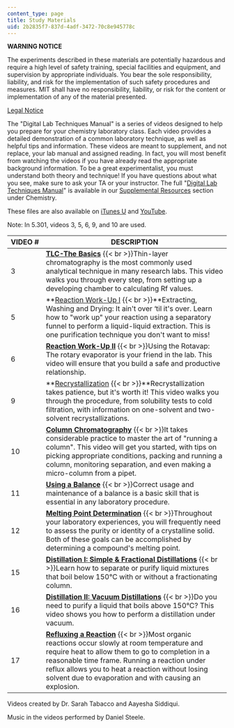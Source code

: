 ```yaml
---
content_type: page
title: Study Materials
uid: 2b2835f7-837d-4adf-3472-70c8e945778c
---
```


**WARNING NOTICE**

The experiments described in these materials are potentially hazardous and require a high level of safety training, special facilities and equipment, and supervision by appropriate individuals. You bear the sole responsibility, liability, and risk for the implementation of such safety procedures and measures. MIT shall have no responsibility, liability, or risk for the content or implementation of any of the material presented.  
  
[Legal Notice](/terms/)

The "Digital Lab Techniques Manual" is a series of videos designed to help you prepare for your chemistry laboratory class. Each video provides a detailed demonstration of a common laboratory technique, as well as helpful tips and information. These videos are meant to supplement, and not replace, your lab manual and assigned reading. In fact, you will most benefit from watching the videos if you have already read the appropriate background information. To be a great experimentalist, you must understand both theory and technique! If you have questions about what you see, make sure to ask your TA or your instructor. The full "[Digital Lab Techniques Manual](/courses/res-5-0001-digital-lab-techniques-manual-spring-2007/pages/index.htm)" is available in our [Supplemental Resources](./resolveuid/461f831cc670b59848f89b47033975ef) section under Chemistry.

These files are also available on [iTunes U](http://itunes.apple.com/WebObjects/MZStore.woa/wa/viewPodcast?id=341596954) and [YouTube](http://youtube.com/view_play_list?p=B208D0FA80AD438F).

Note: In 5.301, videos 3, 5, 6, 9, and 10 are used.

| VIDEO # | DESCRIPTION |
| --- | --- |
| 3 | **[TLC-The Basics](/courses/res-5-0001-digital-lab-techniques-manual-spring-2007/resources/tlc-the-basics)**  {{< br >}}Thin-layer chromatography is the most commonly used analytical technique in many research labs. This video walks you through every step, from setting up a developing chamber to calculating Rf values. |
| 5 | **[Reaction Work-Up I](/courses/res-5-0001-digital-lab-techniques-manual-spring-2007/resources/reaction-work-up-i)  {{< br >}}**Extracting, Washing and Drying: It ain't over ‘til it's over. Learn how to "work up" your reaction using a separatory funnel to perform a liquid-liquid extraction. This is one purification technique you don't want to miss! |
| 6 | **[Reaction Work-Up II](/courses/res-5-0001-digital-lab-techniques-manual-spring-2007/resources/reaction-work-up-ii)**  {{< br >}}Using the Rotavap: The rotary evaporator is your friend in the lab. This video will ensure that you build a safe and productive relationship. |
| 9 | **[Recrystallization](/courses/res-5-0001-digital-lab-techniques-manual-spring-2007/resources/recrystallization)  {{< br >}}**Recrystallization takes patience, but it's worth it! This video walks you through the procedure, from solubility tests to cold filtration, with information on one-solvent and two-solvent recrystallizations. |
| 10 | **[Column Chromatography](/courses/res-5-0001-digital-lab-techniques-manual-spring-2007/resources/column-chromatography)**  {{< br >}}It takes considerable practice to master the art of "running a column". This video will get you started, with tips on picking appropriate conditions, packing and running a column, monitoring separation, and even making a micro-column from a pipet. |
| 11 | **[Using a Balance](/courses/res-5-0001-digital-lab-techniques-manual-spring-2007/resources/using-a-balance)**  {{< br >}}Correct usage and maintenance of a balance is a basic skill that is essential in any laboratory procedure. |
| 12 | **[Melting Point Determination](/courses/res-5-0001-digital-lab-techniques-manual-spring-2007/resources/melting-point-determination)**  {{< br >}}Throughout your laboratory experiences, you will frequently need to assess the purity or identity of a crystalline solid. Both of these goals can be accomplished by determining a compound's melting point. |
| 15 | **[Distillation I: Simple & Fractional Distillations](/courses/res-5-0001-digital-lab-techniques-manual-spring-2007/resources/distillation-i-simple-fractional-distillations)**  {{< br >}}Learn how to separate or purify liquid mixtures that boil below 150°C with or without a fractionating column. |
| 16 | [**Distillation II: Vacuum Distillations**](/courses/res-5-0001-digital-lab-techniques-manual-spring-2007/resources/distillation-ii-vacuum-distillations)  {{< br >}}Do you need to purify a liquid that boils above 150°C? This video shows you how to perform a distillation under vacuum. |
| 17 | [**Refluxing a Reaction**](/courses/res-5-0001-digital-lab-techniques-manual-spring-2007/resources/refluxing-a-reaction)  {{< br >}}Most organic reactions occur slowly at room temperature and require heat to allow them to go to completion in a reasonable time frame. Running a reaction under reflux allows you to heat a reaction without losing solvent due to evaporation and with causing an explosion. 

Videos created by Dr. Sarah Tabacco and Aayesha Siddiqui.

Music in the videos performed by Daniel Steele.